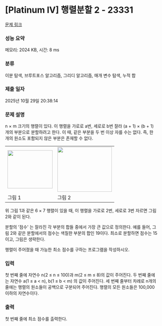 # [Platinum IV] 행렬분할 2 - 23331 

[문제 링크](https://www.acmicpc.net/problem/23331) 

### 성능 요약

메모리: 2024 KB, 시간: 8 ms

### 분류

이분 탐색, 브루트포스 알고리즘, 그리디 알고리즘, 매개 변수 탐색, 누적 합

### 제출 일자

2025년 10월 29일 20:38:14

### 문제 설명

<p>n × m 크기의 행렬이 있다. 이 행렬을 가로로 a번, 세로로 b번 잘라 (a + 1) × (b + 1) 개의 부분으로 분할하려고 한다. 이 때, 같은 부분을 두 번 이상 자를 수는 없다. 즉, 한 개의 원소도 포함되지 않은 부분은 존재할 수 없다.</p>

<table class="table table-bordered td-center td-middle">
	<tbody>
		<tr>
			<td><img alt="" src="https://upload.acmicpc.net/730b5edd-6913-472b-bec5-d92069cc8db5/-/preview/" style="width: 148px; height: 125px;"></td>
			<td><img alt="" src="https://upload.acmicpc.net/6d2492a4-a468-4f04-9e11-2a39c3366a6c/-/preview/" style="width: 179px; height: 147px;"></td>
		</tr>
		<tr>
			<td>그림 1</td>
			<td>그림 2</td>
		</tr>
	</tbody>
</table>

<p>위 그림 1과 같은 6 × 7 행렬이 있을 때, 이 행렬을 가로로 2번, 세로로 3번 자르면 그림 2와 같이 된다.</p>

<p>분할의 '점수' 는 잘라진 각 부분의 합들 중에서 가장 큰 값으로 정의한다. 예를 들어, 그림 2와 같은 분할에서의 점수는 색칠한 부분의 합인 19이다. 최소로 분할하면 점수는 15이고, 그림은 생략한다.</p>

<p>행렬이 주어졌을 때 가능한 최소 점수를 구하는 프로그램을 작성하시오.</p>

### 입력 

 <p>첫 번째 줄에 자연수 n(2 ≤ n ≤ 100)과 m(2 ≤ m ≤ 8)의 값이 주어진다. 두 번째 줄에는 자연수 a(1 ≤ a < n), b(1 ≤ b < m) 의 값이 주어진다. 세 번째 줄부터 차례로 n개의 줄에는 행렬의 원소들이 공백으로 구분되어 주어진다. 행렬의 모든 원소들은 100,000 이하의 자연수이다. </p>

### 출력 

 <p>첫 번째 줄에 최소 점수를 출력한다.</p>

